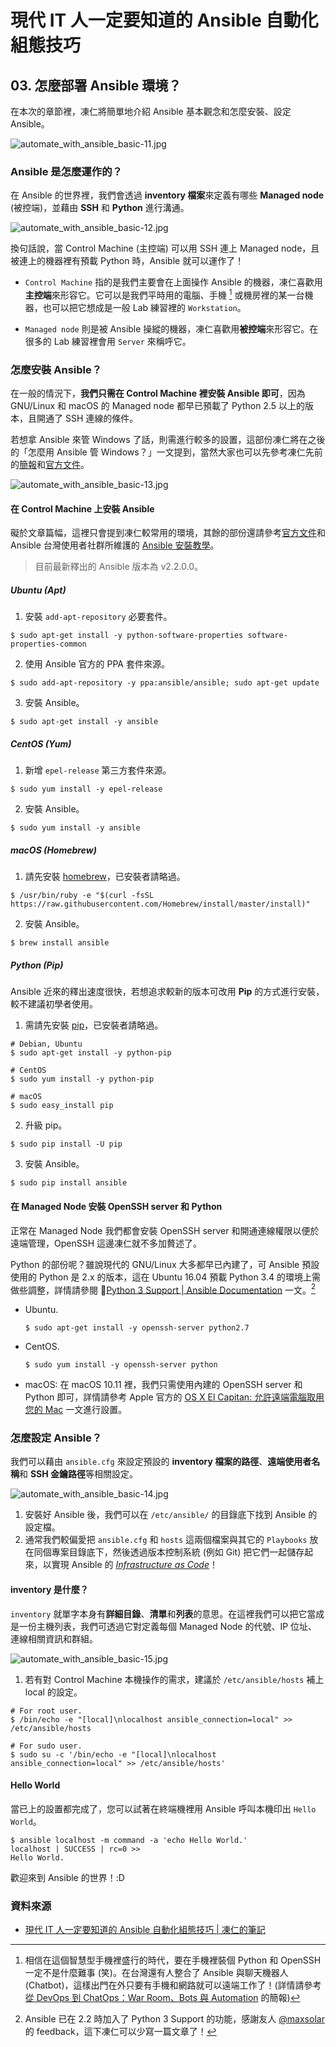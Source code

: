 # 現代 IT 人一定要知道的 Ansible 自動化組態技巧

## 03. 怎麼部署 Ansible 環境？

在本次的章節裡，凍仁將簡單地介紹 Ansible 基本觀念和怎麼安裝、設定 Ansible。

![automate_with_ansible_basic-11.jpg](imgs/automate_with_ansible_basic-11.jpg)


### Ansible 是怎麼運作的？

在 Ansible 的世界裡，我們會透過 **inventory 檔案**來定義有哪些 **Managed node** (被控端)，並藉由 **SSH** 和 **Python** 進行溝通。

![automate_with_ansible_basic-12.jpg](imgs/automate_with_ansible_basic-12.jpg)

換句話說，當 Control Machine (主控端) 可以用 SSH 連上 Managed node，且被連上的機器裡有預載 Python 時，Ansible 就可以運作了！

- `Control Machine` 指的是我們主要會在上面操作 Ansible 的機器，凍仁喜歡用**主控端**來形容它。它可以是我們平時用的電腦、手機 [^1] 或機房裡的某一台機器，也可以把它想成是一般 Lab 練習裡的 `Workstation`。

- `Managed node` 則是被 Ansible 操縱的機器，凍仁喜歡用**被控端**來形容它。在很多的 Lab 練習裡會用 `Server` 來稱呼它。


### 怎麼安裝 Ansible？

在一般的情況下，**我們只需在 Control Machine 裡安裝 Ansible 即可**，因為 GNU/Linux 和 macOS 的 Managed node 都早已預載了 Python 2.5 以上的版本，且開通了 SSH 連線的條件。

若想拿 Ansible 來管 Windows 了話，則需進行較多的設置，這部份凍仁將在之後的「怎麼用 Ansible 管 Windows？」一文提到，當然大家也可以先參考凍仁先前的[簡報][automate-with-ansible-roles-windows]和[官方文件][windows_support]。

[automate-with-ansible-roles-windows]: http://note.drx.tw/2016/07/automate-with-ansible-roles-windows.html
[windows_support]: http://docs.ansible.com/ansible/intro_windows.html

![automate_with_ansible_basic-13.jpg](imgs/automate_with_ansible_basic-13.jpg)

#### 在 Control Machine 上安裝 Ansible

礙於文章篇幅，這裡只會提到凍仁較常用的環境，其餘的部份還請參考[官方文件][ansible_official_installation]和 Ansible 台灣使用者社群所維護的 [Ansible 安裝教學][ansible_tw_installation]。

[ansible_official_installation]: http://docs.ansible.com/ansible/intro_installation.html
[ansible_tw_installation]: http://ansible.tw/#!docs/installation.md

> 目前最新釋出的 Ansible 版本為 v2.2.0.0。

##### Ubuntu (Apt)

1. 安裝 `add-apt-repository` 必要套件。

  ```
  $ sudo apt-get install -y python-software-properties software-properties-common
  ```

2. 使用 Ansible 官方的 PPA 套件來源。

  ```
  $ sudo add-apt-repository -y ppa:ansible/ansible; sudo apt-get update
  ```

3. 安裝 Ansible。

  ```
  $ sudo apt-get install -y ansible
  ```

##### CentOS (Yum)

1. 新增 `epel-release` 第三方套件來源。

  ```
  $ sudo yum install -y epel-release
  ```

2. 安裝 Ansible。

  ```
  $ sudo yum install -y ansible
  ```

##### macOS (Homebrew)

1. 請先安裝 [homebrew](http://brew.sh/index_zh-tw.html)，已安裝者請略過。

  ```
  $ /usr/bin/ruby -e "$(curl -fsSL https://raw.githubusercontent.com/Homebrew/install/master/install)"
  ```

2. 安裝 Ansible。

  ```
  $ brew install ansible
  ```

##### Python (Pip)

Ansible 近來的釋出速度很快，若想追求較新的版本可改用 **Pip** 的方式進行安裝，較不建議初學者使用。

1. 需請先安裝 [pip][pip]，已安裝者請略過。

  ```
  # Debian, Ubuntu
  $ sudo apt-get install -y python-pip

  # CentOS
  $ sudo yum install -y python-pip

  # macOS
  $ sudo easy_install pip
  ```

  [pip]: https://pypi.python.org/pypi/pip

2. 升級 pip。

  ```
  $ sudo pip install -U pip
  ```

3. 安裝 Ansible。
        
  ```
  $ sudo pip install ansible
  ```

#### 在 Managed Node 安裝 OpenSSH server 和 Python

正常在 Managed Node 我們都會安裝 OpenSSH server 和開通連線權限以便於遠端管理，OpenSSH 這邊凍仁就不多加贅述了。

Python 的部份呢？雖說現代的 GNU/Linux 大多都早已內建了，可 Ansible 預設使用的 Python 是 2.x 的版本，這在 Ubuntu 16.04 預載 Python 3.4 的環境上需做些調整，詳情請參閱 [Python 3 Support | Ansible Documentation][ansible_docs_python3_support] 一文。[^2]

[ansible_docs_python3_support]: https://docs.ansible.com/ansible/python_3_support.html

- Ubuntu.

  ```
  $ sudo apt-get install -y openssh-server python2.7
  ```

- CentOS.

  ```
  $ sudo yum install -y openssh-server python
  ```

- macOS: 在 macOS 10.11 裡，我們只需使用內建的 OpenSSH server 和 Python 即可，詳情請參考 Apple 官方的 [OS X El Capitan: 允許遠端電腦取用您的 Mac](https://support.apple.com/kb/PH21839?viewlocale=zh_TW&locale=zh_TW) 一文進行設置。


### 怎麼設定 Ansible？

我們可以藉由 `ansible.cfg` 來設定預設的 **inventory 檔案的路徑**、**遠端使用者名稱**和 **SSH 金鑰路徑**等相關設定。

![automate_with_ansible_basic-14.jpg](imgs/automate_with_ansible_basic-14.jpg)

1. 安裝好 Ansible 後，我們可以在 `/etc/ansible/` 的目錄底下找到 Ansible 的設定檔。
2. 通常我們較偏愛把 `ansible.cfg` 和 `hosts` 這兩個檔案與其它的 `Playbooks` 放在同個專案目錄底下，然後透過版本控制系統 (例如 Git) 把它們一起儲存起來，以實現 Ansible 的 [*Infrastructure as Code*][infra_as_code]！

[infra_as_code]: https://en.wikipedia.org/wiki/Infrastructure_as_Code


#### inventory 是什麼？

`inventory` 就單字本身有**詳細目錄**、**清單**和**列表**的意思。在這裡我們可以把它當成是一份主機列表，我們可透過它對定義每個 Managed Node 的代號、IP 位址、連線相關資訊和群組。

![automate_with_ansible_basic-15.jpg](imgs/automate_with_ansible_basic-15.jpg)

1. 若有對 Control Machine 本機操作的需求，建議於 `/etc/ansible/hosts` 補上 local 的設定。

  ```
  # For root user.
  $ /bin/echo -e "[local]\nlocalhost ansible_connection=local" >> /etc/ansible/hosts

  # For sudo user.
  $ sudo su -c '/bin/echo -e "[local]\nlocalhost ansible_connection=local" >> /etc/ansible/hosts'
  ```


#### Hello World

當已上的設置都完成了，您可以試著在終端機裡用 Ansible 呼叫本機印出 `Hello World`。

```
$ ansible localhost -m command -a 'echo Hello World.'
localhost | SUCCESS | rc=0 >>
Hello World.
```

歡迎來到 Ansible 的世界！:D


### 資料來源

- [現代 IT 人一定要知道的 Ansible 自動化組態技巧 | 凍仁的筆記](http://note.drx.tw/2016/05/automate-with-ansible-basic.html)


[^1]: 相信在這個智慧型手機裡盛行的時代，要在手機裡裝個 Python 和 OpenSSH 一定不是什麼難事 (笑)。在台灣還有人整合了 Ansible 與聊天機器人 (Chatbot)，這樣出門在外只要有手機和網路就可以遠端工作了！(詳情請參考[從 DevOps 到 ChatOps：War Room、Bots 與 Automation][devops-chatopswar-roombots-automation] 的簡報)

[^2]: Ansible 已在 2.2 時加入了 Python 3 Support 的功能，感謝友人 [@maxsolar][@maxsolar] 的 feedback，這下凍仁可以少寫一篇文章了！

[devops-chatopswar-roombots-automation]: http://www.slideshare.net/warfan/devops-chatopswar-roombots-automation
[@maxsolar]: https://github.com/maxsolar
